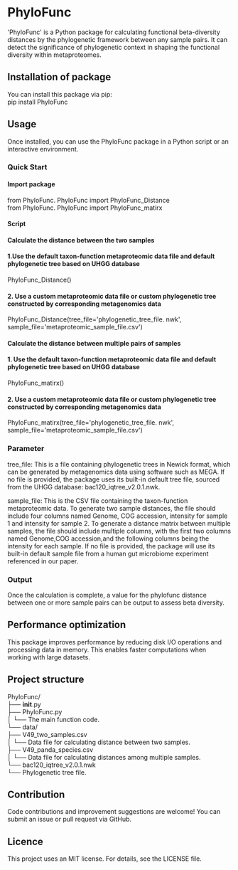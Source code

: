 # PhyloFunc

'PhyloFunc' is a Python package for calculating functional beta-diversity distances by the phylogenetic framework between any sample pairs. It can detect the significance of phylogenetic context in shaping the functional diversity within metaproteomes.

## Installation of package

You can install this package via pip:  
pip install PhyloFunc

## Usage
Once installed, you can use the PhyloFunc package in a Python script or an interactive environment.

### Quick Start

#### Import package

from PhyloFunc. PhyloFunc import PhyloFunc_Distance  
from PhyloFunc. PhyloFunc import PhyloFunc_matirx
#### Script

#### Calculate the distance between the two samples

#### 1.Use the default taxon-function metaproteomic data file and default phylogenetic tree based on UHGG database
PhyloFunc_Distance()

#### 2. Use a custom metaproteomic data file or custom phylogenetic tree constructed by corresponding metagenomics data
PhyloFunc_Distance(tree_file='phylogenetic_tree_file. nwk', sample_file='metaproteomic_sample_file.csv')

#### Calculate the distance between multiple pairs of samples

#### 1. Use the default taxon-function metaproteomic data file and default phylogenetic tree based on UHGG database
PhyloFunc_matirx()

#### 2. Use a custom metaproteomic data file or custom phylogenetic tree constructed by corresponding metagenomics data
PhyloFunc_matirx(tree_file='phylogenetic_tree_file. nwk', sample_file='metaproteomic_sample_file.csv')

### Parameter
tree_file: This is a file containing phylogenetic trees in Newick format, which can be generated by metagenomics data using software such as MEGA. If no file is provided, the package uses its built-in default tree file, sourced from the UHGG database: bac120_iqtree_v2.0.1.nwk.

sample_file: This is the CSV file containing the taxon-function metaproteomic data. To generate two sample distances, the file should include four columns named Genome, COG accession, intensity for sample 1 and intensity for sample 2. To generate a distance matrix between multiple samples, the file should include multiple columns, with the first two columns named Genome,COG accession,and the following columns being the intensity for each sample. If no file is provided, the package will use its built-in default sample file from a human gut microbiome experiment referenced in our paper.

### Output
Once the calculation is complete, a value for the phylofunc distance between one or more sample pairs can be output to assess beta diversity.
## Performance optimization
This package improves performance by reducing disk I/O operations and processing data in memory. This enables faster computations when working with large datasets.

## Project structure
PhyloFunc/  
├── __init__.py  
├── PhyloFunc.py  
│   └── The main function code.  
└── data/  
    ├── V49_two_samples.csv  
    │   └── Data file for calculating distance between two samples.  
    ├── V49_panda_species.csv  
    │   └── Data file for calculating distances among multiple samples.  
    └── bac120_iqtree_v2.0.1.nwk  
        └── Phylogenetic tree file.  

## Contribution
Code contributions and improvement suggestions are welcome! You can submit an issue or pull request via GitHub.

## Licence
This project uses an MIT license. For details, see the LICENSE file.